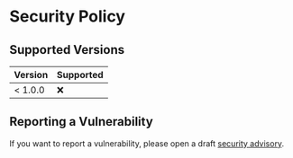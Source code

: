 # Security Policy

## Supported Versions

| Version | Supported |
| ------- | --------- |
| < 1.0.0 | :x:       |

## Reporting a Vulnerability

If you want to report a vulnerability, please open a draft [security advisory](https://github.com/SE-UUlm/votura/security/advisories).
